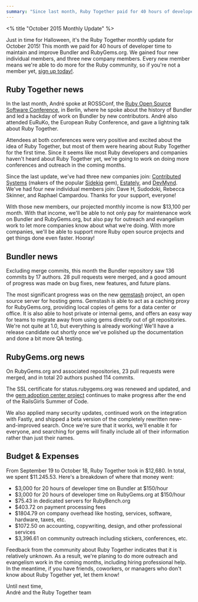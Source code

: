 ```yaml
---
summary: "Since last month, Ruby Together paid for 40 hours of developer time on Bundler and RubyGems.org, had 7 new members join, and visited ROSSConf and EuRuKo to hear from the community."
---
```

<% title "October 2015 Monthly Update" %>

Just in time for Halloween, it's the Ruby Together monthly update for October 2015! This month we paid for 40 hours of developer time to maintain and improve Bundler and RubyGems.org. We gained four new individual members, and three new company members. Every new member means we're able to do more for the Ruby community, so if you're not a member yet, [sign up today!][join]. 

[join]: https://rubytogether.org/#join

## Ruby Together news

In the last month, André spoke at ROSSConf, the [Ruby Open Source Software Conference](http://rossconf.io), in Berlin, where he spoke about the history of Bundler and led a hackday of work on Bundler by new contributors. André also attended EuRuKo, the European Ruby Conference, and gave a lightning talk about Ruby Together.

Attendees at both conferences were very positive and excited about the idea of Ruby Together, but most of them were hearing about Ruby Together for the first time. Since it seems like most Ruby developers and companies haven't heard about Ruby Together yet, we're going to work on doing more conferences and outreach in the coming months.

Since the last update, we've had three new companies join: [Contributed Systems](http://contribsys.com) (makers of the popular [Sidekiq](http://sidekiq.org) gem), [Estately](http://estately.com), and [DevMynd](http://devmynd.com). We've had four new individual members join: Dave H, Sudodoki, Rebecca Skinner, and Raphael Campardou. Thanks for your support, everyone!

With those new members, our projected monthly income is now $13,100 per month. With that income, we'll be able to not only pay for maintenance work on Bundler and RubyGems.org, but also pay for outreach and evangelism work to let more companies know about what we're doing. With more companies, we'll be able to support more Ruby open source projects and get things done even faster. Hooray!

## Bundler news

Excluding merge commits, this month the Bundler repository saw 136 commits by 17 authors. 28 pull requests were merged, and a good amount of progress was made on bug fixes, new features, and future plans.

The most significant progress was on the new [gemstash](https://github.com/bundler/gemstash) project, an open source server for hosting gems. Gemstash is able to act as a caching proxy for RubyGems.org, providing local copies of gems for a data center or office. It is also able to host private or internal gems, and offers an easy way for teams to migrate away from using gems directly out of git repositories. We're not quite at 1.0, but everything is already working! We'll have a release candidate out shortly once we've polished up the documentation and done a bit more QA testing.

## RubyGems.org news

On RubyGems.org and associated repositories, 23 pull requests were merged, and in total 20 authors pushed 114 commits.

The SSL certificate for status.rubygems.org was renewed and updated, and the [gem adoption center project](https://github.com/rubygems/adoption-center) continues to make progress after the end of the RailsGirls Summer of Code.

We also applied many security updates, continued work on the integration with Fastly, and shipped a beta version of the completely rewritten new-and-improved search. Once we're sure that it works, we'll enable it for everyone, and searching for gems will finally include all of their information rather than just their names.

## Budget & Expenses

From September 19 to October 18, Ruby Together took in $12,680. In total, we spent $11.245.53. Here's a breakdown of where that money went:

  - $3,000 for 20 hours of developer time on Bundler at $150/hour
  - $3,000 for 20 hours of developer time on RubyGems.org at $150/hour
  - $75.43 in dedicated servers for RubyBench.org
  - $403.72 on payment processing fees
  - $1804.79 on company overhead like hosting, services, software, hardware, taxes, etc.
  - $1072.50 on accounting, copywriting, design, and other professional services
  - $3,396.61 on community outreach including stickers, conferences, etc.

Feedback from the community about Ruby Together indicates that it is relatively unknown. As a result, we're planing to do more outreach and evangelism work in the coming months, including hiring professional help. In the meantime, if you have friends, coworkers, or managers who don't know about Ruby Together yet, let them know!

Until next time,<br>
André and the Ruby Together team
